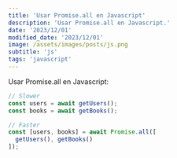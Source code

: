 ```yaml
---
title: 'Usar Promise.all en Javascript'
description: 'Usar Promise.all en Javascript.'
date: '2023/12/01'
modified_date: '2023/12/01'
image: /assets/images/posts/js.png
subtitle: 'js'
tags: 'javascript'
---
```


Usar Promise.all en Javascript:

```js
// Slower
const users = await getUsers();
const books = await getBooks();

// Faster
const [users, books] = await Promise.all([
  getUsers(), getBooks()
]);
```
